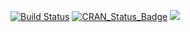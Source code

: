 [![Build Status](https://travis-ci.org/jdwor/lesiontools.svg?branch=master)](https://travis-ci.org/jdwor/lesiontools)
[![CRAN_Status_Badge](http://www.r-pkg.org/badges/version/lesiontools)](https://cran.rstudio.com/web/packages/lesiontools/index.html)
[![](http://cranlogs.r-pkg.org/badges/grand-total/lesiontools)](https://cran.rstudio.com/web/packages/lesiontools/index.html)
